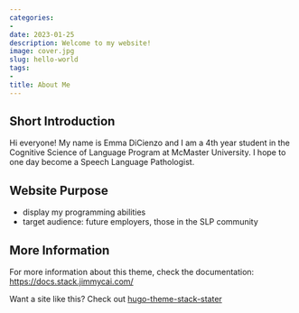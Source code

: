 ```yaml
---
categories:
- 
date: 2023-01-25
description: Welcome to my website!
image: cover.jpg
slug: hello-world
tags:
- 
title: About Me
---
```


## Short Introduction 

Hi everyone! My name is Emma DiCienzo and I am a 4th year student in the Cognitive Science of Language Program at McMaster University. I hope to one day become a Speech Language Pathologist.


## Website Purpose 
- display my programming abilities 
- target audience: future employers, those in the SLP community

## More Information 
For more information about this theme, check the documentation: https://docs.stack.jimmycai.com/

Want a site like this? Check out [hugo-theme-stack-stater](https://github.com/CaiJimmy/hugo-theme-stack-starter)


